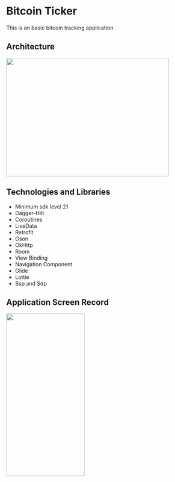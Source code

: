 # Bitcoin Ticker
This is an basic bitcoin tracking application.

## Architecture

<img src="https://github.com/oktayagca/Android-Food-Delivery/blob/main/ss/onboarding_flow.gif"  width="432" height="314"/>

## Technologies and Libraries 
- Minimum sdk level 21
- Dagger-Hilt
- Coroutines
- LiveData
- Retrofit
- Gson
- OkHttp
- Room 
- View Binding
- Navigation Component
- Glide 
- Lottie
- Ssp and Sdp

## Application Screen Record
<img src="https://github.com/oktayagca/Android-Food-Delivery/blob/main/ss/ss.gif"  width="208" height="432"/>
